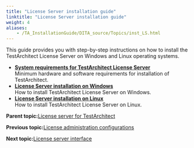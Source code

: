 ```yaml
--- 
title: "License Server installation guide"
linktitle: "License Server installation guide"
weight: 4
aliases: 
    - /TA_InstallationGuide/DITA_source/Topics/inst_LS.html
---
```


This guide provides you with step-by-step instructions on how to install the TestArchitect License Server on Windows and Linux operating systems.

-   **[System requirements for TestArchitect License Server](/../TA_Administration/Topics/LS_system_requirements.html)**  
Minimum hardware and software requirements for installation of TestArchitect.
-   **[License Server installation on Windows](/../TA_InstallationGuide/DITA_source/Topics/inst_LS_Windows.html)**  
How to install TestArchitect License Server on Windows.
-   **[License Server installation on Linux](/../TA_InstallationGuide/DITA_source/Topics/inst_LS_Linux.html)**  
How to install TestArchitect License Server on Linux.

**Parent topic:**[License server for TestArchitect](/../TA_Administration/Topics/LS_TA_License_server.html)

**Previous topic:**[License administration configurations](/../TA_Administration/Topics/LS_TA_admin_config.html)

**Next topic:**[License server interface](/../TA_Administration/Topics/LS_TA_interface.html)

